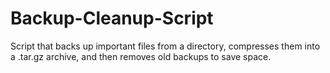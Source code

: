 # Backup-Cleanup-Script
Script that backs up important files from a directory, compresses them into a .tar.gz archive, and then removes old backups to save space.
